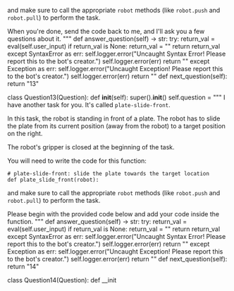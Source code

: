 

and make sure to call the appropriate `robot` methods (like `robot.push` and `robot.pull`) to perform the task.

When you're done, send the code back to me, and I'll ask you a few questions about it.
"""
    def answer_question(self) -> str:
        try:
            return_val = eval(self.user_input)
            if return_val is None:
                return_val = ""
            return return_val
        except SyntaxError as err:
            self.logger.error("Uncaught Syntax Error!  Please report this to the bot's creator.")
            self.logger.error(err)
            return ""
        except Exception as err:
            self.logger.error("Uncaught Exception!  Please report this to the bot's creator.")
            self.logger.error(err)
            return ""
    def next_question(self):
        return "13"

class Question13(Question):
    def __init__(self):
        super().__init__()
        self.question = """
        I have another task for you. It's called `plate-slide-front`.

In this task, the robot is standing in front of a plate. The robot has to slide the plate from its current position (away from the robot) to a target position on the right.

The robot's gripper is closed at the beginning of the task.

You will need to write the code for this function:

```
# plate-slide-front: slide the plate towards the target location
def plate_slide_front(robot):
```

and make sure to call the appropriate `robot` methods (like `robot.push` and `robot.pull`) to perform the task.

Please begin with the provided code below and add your code inside the function.
"""
    def answer_question(self) -> str:
        try:
            return_val = eval(self.user_input)
            if return_val is None:
                return_val = ""
            return return_val
        except SyntaxError as err:
            self.logger.error("Uncaught Syntax Error!  Please report this to the bot's creator.")
            self.logger.error(err)
            return ""
        except Exception as err:
            self.logger.error("Uncaught Exception!  Please report this to the bot's creator.")
            self.logger.error(err)
            return ""
    def next_question(self):
        return "14"

class Question14(Question):
    def __init